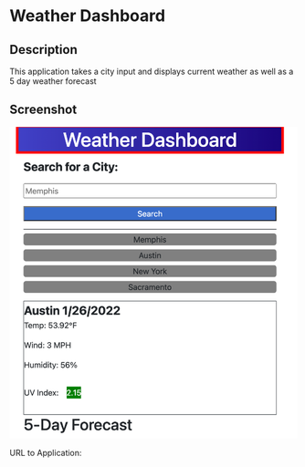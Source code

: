 # Weather Dashboard
## Description
This application takes a city input and displays current weather as well as a 5 day weather forecast

## Screenshot
![Weather-Dashboard](./assets/Images/Weather-Dashboard.png)

URL to Application: 
